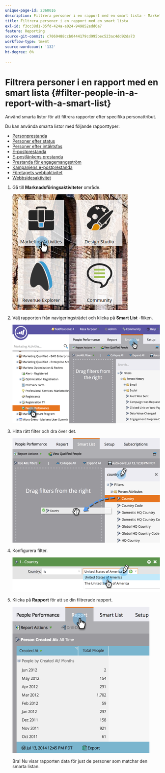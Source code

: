 ```yaml
---
unique-page-id: 2360016
description: Filtrera personer i en rapport med en smart lista - Marketo Docs - produktdokumentation
title: Filtrera personer i en rapport med en smart lista
exl-id: f3cc38d1-35fd-424a-a024-949852edd6a7
feature: Reporting
source-git-commit: c7069488ccb0444179cd995bec523ac4dd92da73
workflow-type: tm+mt
source-wordcount: '132'
ht-degree: 0%

---
```


# Filtrera personer i en rapport med en smart lista {#filter-people-in-a-report-with-a-smart-list}

Använd smarta listor för att filtrera rapporter efter specifika personattribut.

Du kan använda smarta listor med följande rapporttyper:

* [Personprestanda](/help/marketo/product-docs/reporting/basic-reporting/report-types/people-performance-report.md)
* [Personer efter status](/help/marketo/product-docs/reporting/basic-reporting/report-types/people-by-status-report.md)
* [Personer efter intäktsfas](/help/marketo/product-docs/reporting/revenue-cycle-analytics/revenue-tools/people-by-revenue-stage-report.md)
* [E-postprestanda](/help/marketo/product-docs/email-marketing/email-programs/email-program-data/email-performance-report.md)
* [E-postlänkens prestanda](/help/marketo/product-docs/email-marketing/email-programs/email-program-data/email-link-performance-report.md)
* [Prestanda för engagemangsström](/help/marketo/product-docs/email-marketing/drip-nurturing/reports-and-notifications/engagement-stream-performance-report.md)
* [Kampanjens e-postprestanda](/help/marketo/product-docs/reporting/basic-reporting/report-types/campaign-email-performance-report.md)
* [Företagets webbaktivitet](/help/marketo/product-docs/reporting/basic-reporting/report-types/company-web-activity-report.md)
* [Webbsidesaktivitet](/help/marketo/product-docs/reporting/basic-reporting/report-types/web-page-activity-report.md)

1. Gå till **Marknadsföringsaktiviteter** område.

   ![](assets/image2017-3-27-11-3a31-3a2.png)

1. Välj rapporten från navigeringsträdet och klicka på **Smart List** -fliken.

   ![](assets/image2017-3-27-14-3a12-3a53.png)

1. Hitta rätt filter och dra över det.

   ![](assets/image2017-3-27-14-3a13-3a46.png)

1. Konfigurera filter.

   ![](assets/image2014-9-16-12-3a35-3a50.png)

1. Klicka på **Rapport** för att se din filtrerade rapport.

   ![](assets/image2017-3-27-14-3a14-3a16.png)

   Bra! Nu visar rapporten data för just de personer som matchar den smarta listan.
